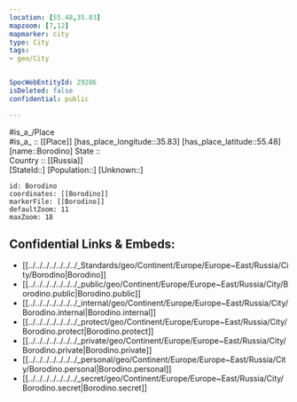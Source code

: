 ```yaml
---
location: [55.48,35.83] 
mapzoom: [7,12] 
mapmarker: city 
type: City
tags:
- geo/City


SpocWebEntityId: 29286
isDeleted: false
confidential: public

---
```

#is_a_/Place  
#is_a_ :: [[Place]] 
[has_place_longitude::35.83] 
[has_place_latitude::55.48] 
[name::Borodino] 
State ::  
Country :: [[Russia]]  
[StateId::] 
[Population::] 
[Unknown::] 


```leaflet
id: Borodino
coordinates: [[Borodino]] 
markerFile: [[Borodino]] 
defaultZoom: 11 
maxZoom: 18
```


## Confidential Links & Embeds: 
- [[../../../../../../../_Standards/geo/Continent/Europe/Europe~East/Russia/City/Borodino|Borodino]] 
- [[../../../../../../../_public/geo/Continent/Europe/Europe~East/Russia/City/Borodino.public|Borodino.public]] 
- [[../../../../../../../_internal/geo/Continent/Europe/Europe~East/Russia/City/Borodino.internal|Borodino.internal]] 
- [[../../../../../../../_protect/geo/Continent/Europe/Europe~East/Russia/City/Borodino.protect|Borodino.protect]] 
- [[../../../../../../../_private/geo/Continent/Europe/Europe~East/Russia/City/Borodino.private|Borodino.private]] 
- [[../../../../../../../_personal/geo/Continent/Europe/Europe~East/Russia/City/Borodino.personal|Borodino.personal]] 
- [[../../../../../../../_secret/geo/Continent/Europe/Europe~East/Russia/City/Borodino.secret|Borodino.secret]] 
